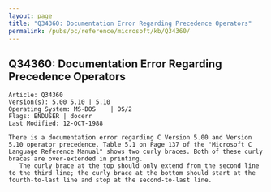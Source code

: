 ```yaml
---
layout: page
title: "Q34360: Documentation Error Regarding Precedence Operators"
permalink: /pubs/pc/reference/microsoft/kb/Q34360/
---
```


## Q34360: Documentation Error Regarding Precedence Operators

	Article: Q34360
	Version(s): 5.00 5.10 | 5.10
	Operating System: MS-DOS    | OS/2
	Flags: ENDUSER | docerr
	Last Modified: 12-OCT-1988
	
	There is a documentation error regarding C Version 5.00 and Version
	5.10 operator precedence. Table 5.1 on Page 137 of the "Microsoft C
	Language Reference Manual" shows two curly braces. Both of these curly
	braces are over-extended in printing.
	   The curly brace at the top should only extend from the second line
	to the third line; the curly brace at the bottom should start at the
	fourth-to-last line and stop at the second-to-last line.
